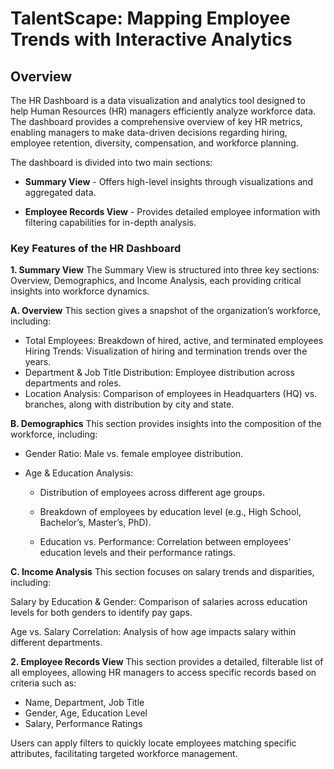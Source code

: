 # TalentScape: Mapping Employee Trends with Interactive Analytics

## Overview
The HR Dashboard is a data visualization and analytics tool designed to help Human Resources (HR) managers efficiently analyze workforce data. The dashboard provides a comprehensive overview of key HR metrics, enabling managers to make data-driven decisions regarding hiring, employee retention, diversity, compensation, and workforce planning.

The dashboard is divided into two main sections:

- **Summary View** - Offers high-level insights through visualizations and aggregated data.

- **Employee Records View** - Provides detailed employee information with filtering capabilities for in-depth analysis.

### Key Features of the HR Dashboard
**1. Summary View**
The Summary View is structured into three key sections: Overview, Demographics, and Income Analysis, each providing critical insights into workforce dynamics.

**A. Overview**
This section gives a snapshot of the organization’s workforce, including:

- Total Employees: Breakdown of hired, active, and terminated employees
  Hiring Trends: Visualization of hiring and termination trends over the years.
- Department & Job Title Distribution: Employee distribution across departments and roles.
- Location Analysis: Comparison of employees in Headquarters (HQ) vs. branches, along with distribution by city and state.

**B. Demographics**
This section provides insights into the composition of the workforce, including:

- Gender Ratio: Male vs. female employee distribution.
- Age & Education Analysis:

    - Distribution of employees across different age groups.

    - Breakdown of employees by education level (e.g., High School, Bachelor’s, Master’s, PhD).

    - Education vs. Performance: Correlation between employees' education levels and their performance ratings.

**C. Income Analysis**
This section focuses on salary trends and disparities, including:

Salary by Education & Gender: Comparison of salaries across education levels for both genders to identify pay gaps.

Age vs. Salary Correlation: Analysis of how age impacts salary within different departments.

**2. Employee Records View**
This section provides a detailed, filterable list of all employees, allowing HR managers to access specific records based on criteria such as:

- Name, Department, Job Title
- Gender, Age, Education Level
- Salary, Performance Ratings

Users can apply filters to quickly locate employees matching specific attributes, facilitating targeted workforce management.
